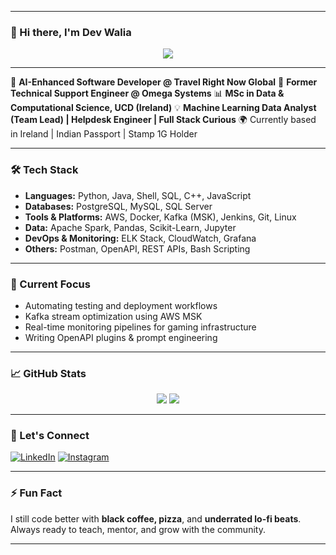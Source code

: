 
---

### 👋 Hi there, I'm Dev Walia

<p align="center">
  <img src="https://readme-typing-svg.herokuapp.com/?lines=System+Engineer+|+Backend+Developer+|+Automation+Lover;Scaling+Reliability+with+Code;AI+%2B+Open+Source+%3D+💥;Learning+Never+Stops!;&center=true&width=480&height=45">
</p>

---

💼 **AI-Enhanced Software Developer @ Travel Right Now Global**
🔧 **Former Technical Support Engineer @ Omega Systems**
📊 **MSc in Data & Computational Science, UCD (Ireland)**
💡 **Machine Learning Data Analyst (Team Lead) | Helpdesk Engineer | Full Stack Curious**
🌍 Currently based in Ireland | Indian Passport | Stamp 1G Holder

---

### 🛠️ Tech Stack

* **Languages:** Python, Java, Shell, SQL, C++, JavaScript
* **Databases:** PostgreSQL, MySQL, SQL Server
* **Tools & Platforms:** AWS, Docker, Kafka (MSK), Jenkins, Git, Linux
* **Data:** Apache Spark, Pandas, Scikit-Learn, Jupyter
* **DevOps & Monitoring:** ELK Stack, CloudWatch, Grafana
* **Others:** Postman, OpenAPI, REST APIs, Bash Scripting

---

### 🚀 Current Focus

* Automating testing and deployment workflows
* Kafka stream optimization using AWS MSK
* Real-time monitoring pipelines for gaming infrastructure
* Writing OpenAPI plugins & prompt engineering

---

### 📈 GitHub Stats

<p align="center">
  <img src="https://github-readme-stats.vercel.app/api?username=devwalia&show_icons=true&hide_border=true&theme=tokyonight" />
  <img src="https://github-readme-stats.vercel.app/api/top-langs/?username=devwalia&layout=compact&theme=tokyonight" />
</p>

---

### 🔗 Let's Connect

[![LinkedIn](https://img.shields.io/badge/LinkedIn-blue?style=flat-square\&logo=linkedin\&logoColor=white)](https://www.linkedin.com/in/dev-walia/)
[![Instagram](https://img.shields.io/badge/Instagram-purple?style=flat-square\&logo=instagram\&logoColor=white)](https://www.instagram.com/dev.walia)

---

### ⚡ Fun Fact

I still code better with **black coffee, pizza**, and **underrated lo-fi beats**. Always ready to teach, mentor, and grow with the community.

---
